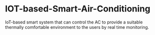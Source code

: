 # IOT-based-Smart-Air-Conditioning
IoT-based smart system that can control the AC to provide a suitable thermally comfortable environment to the users by real time monitoring.
